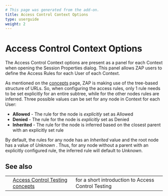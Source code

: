 ```yaml
---
# This page was generated from the add-on.
title: Access Control Context Options
type: userguide
weight: 2
---
```


# Access Control Context Options

The Access Control Context options are present as a panel for each Context when opening the Session Properties
dialog. This panel allows ZAP users to define the Access Rules for each User of each Context.

As mentioned on the [concepts](/docs/desktop/addons/access-control-testing/) page, ZAP is making use of the tree-based
structure of URLs. So, when configuring the access rules, only 1 rule needs to be set explicitly for an entire
subtree, while for the other nodes rules are inferred. Three possible values can be set for any node in Context for
each User:

* **Allowed** - The rule for the node is *explicitly* set as Allowed
* **Denied** - The rule for the node is *explicitly* set as Denied
* **Inherited** - The rule for the node is inferred based on the closest parent with an explicitly set rule

By default, the rules for any node has an *Inherited* value and the root node has a value of *Unknown* .
Thus, for any node without a parent with an explicitly configured rule, the inferred rule will default to
*Unknown*.

## See also

|   |                                                                                 |                                                    |
|---|---------------------------------------------------------------------------------|----------------------------------------------------|
|   | [Access Control Testing concepts](/docs/desktop/addons/access-control-testing/) | for a short introduction to Access Control Testing |
